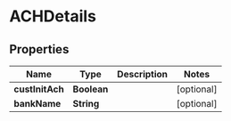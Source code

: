 

# ACHDetails


## Properties

| Name | Type | Description | Notes |
|------------ | ------------- | ------------- | -------------|
|**custInitAch** | **Boolean** |  |  [optional] |
|**bankName** | **String** |  |  [optional] |



